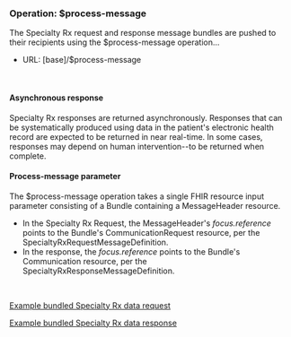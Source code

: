 ### Operation: $process-message
The Specialty Rx request and response message bundles are pushed to their recipients using the $process-message operation...
* URL: [base]/$process-message

<br>

#### Asynchronous response

Specialty Rx responses are returned asynchronously. Responses that can be systematically produced using data in the patient's electronic health record are expected to be returned in near real-time. In some cases, responses may depend on human intervention--to be returned when complete. 

#### Process-message parameter
The $process-message operation takes a single FHIR resource input parameter consisting of a Bundle containing a MessageHeader resource.  

* In the Specialty Rx Request, the MessageHeader's *focus.reference* points to the Bundle's CommunicationRequest resource, per the SpecialtyRxRequestMessageDefinition.
* In the response, the *focus.reference* points to the Bundle's Communication resource, per the SpecialtyRxResponseMessageDefinition.

<br>

<a href="Bundle-specialty-rx-request-bundle-comm-1.html">Example bundled Specialty Rx data request</a>

<a href="Bundle-specialty-rx-response-bundle-comm-1.html">Example bundled Specialty Rx data response</a>

<br><br>

